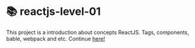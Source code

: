 # :books: reactjs-level-01 
This project is a introduction about concepts ReactJS. Tags, components, bable, webpack and etc. Continue [here!](https://github.com/apfjunior/concepts-dev)
